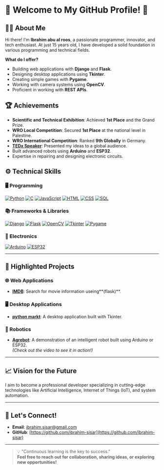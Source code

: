 # 🌟 Welcome to My GitHub Profile! 🌟

## 👨‍💻 About Me

Hi there! I'm **Ibrahim abu al roos**, a passionate programmer, innovator, and tech enthusiast. At just 15 years old, I have developed a solid foundation in various programming and technical fields.  

**What do I offer?**
- Building web applications with **Django** and **Flask**.
- Designing desktop applications using **Tkinter**.
- Creating simple games with **Pygame**.
- Working with camera systems using **OpenCV**.
- Proficient in working with **REST APIs**.

## 🏆 Achievements

- **Scientific and Technical Exhibition**: Achieved **1st Place** and the Grand Prize.
- **WRO Local Competition**: Secured **1st Place** at the national level in Palestine.
- **WRO International Competition**: Ranked **9th Globally** in Germany.
- **[TEDx Speaker](https://www.youtube.com/watch?v=hQ-MoyboAKo)**: Presented my ideas to a global audience.
- Built advanced robots using **Arduino** and **ESP32**.
- Expertise in repairing and designing electronic circuits.

## ⚙️ Technical Skills

### 🖥️ Programming
<div>
  <a href="https://www.python.org/" ><img src="https://img.shields.io/badge/Python-3776AB?style=for-the-badge&logo=python&logoColor=white" alt="Python"></a>
  <a href="https://www.learn-c.org/" ><img src="https://img.shields.io/badge/C-00599C?style=for-the-badge&logo=c&logoColor=white" alt="C"></a>
  <a href="https://www.w3schools.com/js/" ><img src="https://img.shields.io/badge/JavaScript-F7DF1E?style=for-the-badge&logo=javascript&logoColor=black" alt="JavaScript"></a>
  <a href="https://www.w3schools.com/html/" ><img src="https://img.shields.io/badge/HTML-E34F26?style=for-the-badge&logo=html5&logoColor=white" alt="HTML"></a>
  <a href="https://www.w3schools.com/css/" ><img src="https://img.shields.io/badge/CSS-1572B6?style=for-the-badge&logo=css3&logoColor=white" alt="CSS"></a>
  <a href="https://www.w3schools.com/sql/" ><img src="https://img.shields.io/badge/SQL-4479A1?style=for-the-badge&logo=postgresql&logoColor=white" alt="SQL"></a>
</div>

### 📚 Frameworks & Libraries
<div>
  <a href="https://www.djangoproject.com/" ><img src="https://img.shields.io/badge/Django-092E20?style=for-the-badge&logo=django&logoColor=white" alt="Django"></a>
  <a href="https://flask.palletsprojects.com/en/stable/" ><img src="https://img.shields.io/badge/Flask-000000?style=for-the-badge&logo=flask&logoColor=white" alt="Flask"></a>
  <a href="https://opencv.org/" ><img src="https://img.shields.io/badge/OpenCV-5C3EE8?style=for-the-badge&logo=opencv&logoColor=white" alt="OpenCV"></a>
  <a href="https://docs.python.org/3/library/tkinter.html" ><img src="https://img.shields.io/badge/Tkinter-FF6600?style=for-the-badge" alt="Tkinter"></a>
  <a href="https://www.pygame.org/news" ><img src="https://img.shields.io/badge/PyGame-00CCCC?style=for-the-badge" alt="Pygame"></a>
</div>

### 🔧 Electronics
<div>
  <a href="https://www.arduino.cc/" ><img src="https://img.shields.io/badge/Arduino-00979D?style=for-the-badge&logo=arduino&logoColor=white" alt="Arduino"></a>
  <a href="https://www.espressif.com/en/products/socs/esp32" ><img src="https://img.shields.io/badge/ESP32-003B57?style=for-the-badge&logo=espressif&logoColor=white" alt="ESP32"></a>
</div>

---

## 📂 Highlighted Projects

### 🌐 Web Applications
 - **[IMDB](https://ibrahim-sisar/IMDB/)**: Search for movie information useing**(flask)**.
<!-- - **[Project Name 2](project-link)**: A brief description of the project. -->

### 🖥️ Desktop Applications
- **[python markt](https://github.com/ibrahim-sisar/python-markt)**: A desktop application built with Tkinter.

### 🤖 Robotics
- **[Agrebot](https://www.youtube.com/watch?v=VuprfWUG2-A&t=2s)**: A demonstration of an intelligent robot built using Arduino or ESP32.  
  *(Check out the video to see it in action!)*



---

## 📈 Vision for the Future

I aim to become a professional developer specializing in cutting-edge technologies like Artificial Intelligence, Internet of Things (IoT), and system automation.

---

## 🤝 Let's Connect!

- **Email**: [ibrahim.sisar@gmail.com](ibrahim.sisar@gmail.com)
- **GitHub**: [https://github.com/ibrahim-sisar](https://github.com/ibrahim-sisar)

---

> 💡 "Continuous learning is the key to success."  
> **Feel free to reach out for collaboration, sharing ideas, or exploring new opportunities!**
